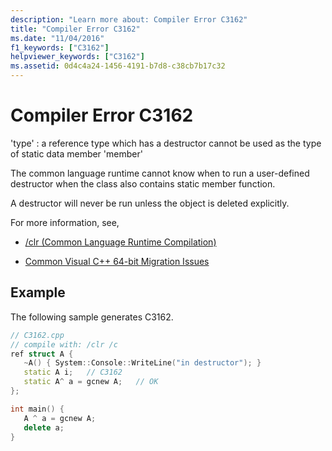 ```yaml
---
description: "Learn more about: Compiler Error C3162"
title: "Compiler Error C3162"
ms.date: "11/04/2016"
f1_keywords: ["C3162"]
helpviewer_keywords: ["C3162"]
ms.assetid: 0d4c4a24-1456-4191-b7d8-c38cb7b17c32
---
```

# Compiler Error C3162

'type' : a reference type which has a destructor cannot be used as the type of static data member 'member'

The common language runtime cannot know when to run a user-defined destructor when the class also contains static member function.

A destructor will never be run unless the object is deleted explicitly.

For more information, see,

- [/clr (Common Language Runtime Compilation)](../../build/reference/clr-common-language-runtime-compilation.md)

- [Common Visual C++ 64-bit Migration Issues](../../build/common-visual-cpp-64-bit-migration-issues.md)

## Example

The following sample generates C3162.

```cpp
// C3162.cpp
// compile with: /clr /c
ref struct A {
   ~A() { System::Console::WriteLine("in destructor"); }
   static A i;   // C3162
   static A^ a = gcnew A;   // OK
};

int main() {
   A ^ a = gcnew A;
   delete a;
}
```
